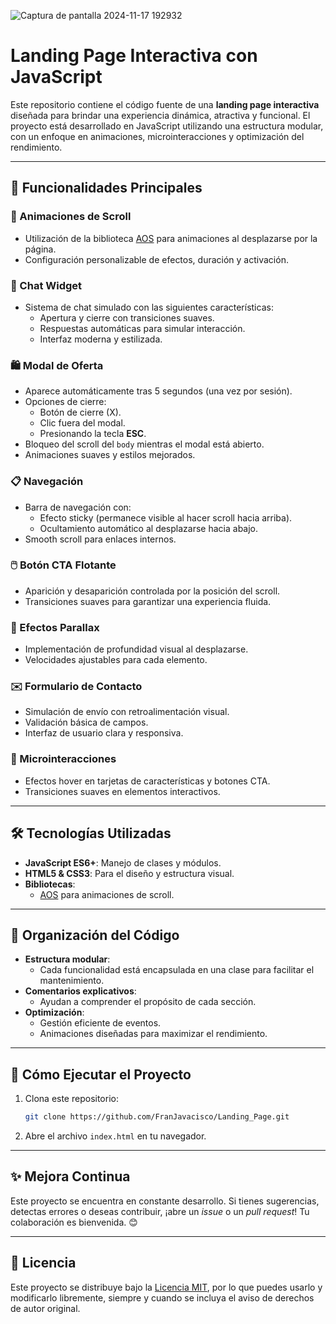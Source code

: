 ![Captura de pantalla 2024-11-17 192932](https://github.com/user-attachments/assets/25ee4d51-8309-4d6b-b262-9d3456d98b71)




# Landing Page Interactiva con JavaScript

Este repositorio contiene el código fuente de una **landing page interactiva** diseñada para brindar una experiencia dinámica, atractiva y funcional. El proyecto está desarrollado en JavaScript utilizando una estructura modular, con un enfoque en animaciones, microinteracciones y optimización del rendimiento.

---

## 🚀 Funcionalidades Principales

### 🌟 Animaciones de Scroll
- Utilización de la biblioteca [AOS](https://michalsnik.github.io/aos/) para animaciones al desplazarse por la página.
- Configuración personalizable de efectos, duración y activación.

### 💬 Chat Widget
- Sistema de chat simulado con las siguientes características:
  - Apertura y cierre con transiciones suaves.
  - Respuestas automáticas para simular interacción.
  - Interfaz moderna y estilizada.

### 🛍️ Modal de Oferta
- Aparece automáticamente tras 5 segundos (una vez por sesión).
- Opciones de cierre:
  - Botón de cierre (X).
  - Clic fuera del modal.
  - Presionando la tecla **ESC**.
- Bloqueo del scroll del `body` mientras el modal está abierto.
- Animaciones suaves y estilos mejorados.

### 📋 Navegación
- Barra de navegación con:
  - Efecto sticky (permanece visible al hacer scroll hacia arriba).
  - Ocultamiento automático al desplazarse hacia abajo.
- Smooth scroll para enlaces internos.

### 🖱️ Botón CTA Flotante
- Aparición y desaparición controlada por la posición del scroll.
- Transiciones suaves para garantizar una experiencia fluida.

### 🌌 Efectos Parallax
- Implementación de profundidad visual al desplazarse.
- Velocidades ajustables para cada elemento.

### ✉️ Formulario de Contacto
- Simulación de envío con retroalimentación visual.
- Validación básica de campos.
- Interfaz de usuario clara y responsiva.

### 🎨 Microinteracciones
- Efectos hover en tarjetas de características y botones CTA.
- Transiciones suaves en elementos interactivos.

---

## 🛠️ Tecnologías Utilizadas
- **JavaScript ES6+**: Manejo de clases y módulos.
- **HTML5 & CSS3**: Para el diseño y estructura visual.
- **Bibliotecas**:
  - [AOS](https://michalsnik.github.io/aos/) para animaciones de scroll.

---

## 📂 Organización del Código
- **Estructura modular**:
  - Cada funcionalidad está encapsulada en una clase para facilitar el mantenimiento.
- **Comentarios explicativos**:
  - Ayudan a comprender el propósito de cada sección.
- **Optimización**:
  - Gestión eficiente de eventos.
  - Animaciones diseñadas para maximizar el rendimiento.

---

## 📝 Cómo Ejecutar el Proyecto
1. Clona este repositorio:
   ```bash
   git clone https://github.com/FranJavacisco/Landing_Page.git
   ```
2. Abre el archivo `index.html` en tu navegador.

---

## ✨ Mejora Continua
Este proyecto se encuentra en constante desarrollo. Si tienes sugerencias, detectas errores o deseas contribuir, ¡abre un *issue* o un *pull request*! Tu colaboración es bienvenida. 😊

---

## 📃 Licencia
Este proyecto se distribuye bajo la [Licencia MIT](LICENSE), por lo que puedes usarlo y modificarlo libremente, siempre y cuando se incluya el aviso de derechos de autor original.

